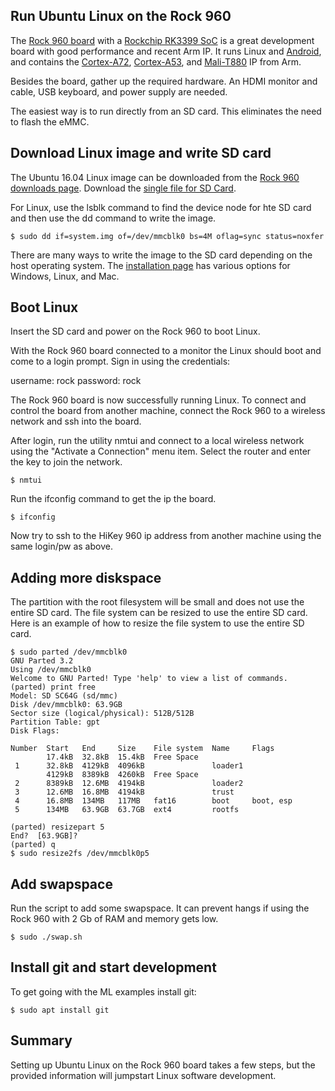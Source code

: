 ## Run Ubuntu Linux on the Rock 960

The [Rock 960 board](https://www.96boards.org/product/rock960/) with a [Rockchip RK3399 SoC](https://www.96boards.org/documentation/consumer/rock/rock960/hardware-docs/) is a great development board with good performance and recent Arm IP. It runs Linux and [Android](https://www.android.com/), and contains the [Cortex-A72](https://developer.arm.com/products/processors/cortex-a/cortex-a72), [Cortex-A53](https://developer.arm.com/products/processors/cortex-a/cortex-a53), and [Mali-T880](https://developer.arm.com/products/graphics-and-multimedia/mali-gpus/mali-t860-and-mali-t880-gpus) IP from Arm. 

Besides the board, gather up the required hardware. An HDMI monitor and cable, USB keyboard, and power supply are needed. 

The easiest way is to run directly from an SD card. This eliminates the need to flash the eMMC. 

## Download Linux image and write SD card

The Ubuntu 16.04 Linux image can be downloaded from the [Rock 960 downloads page](https://www.96boards.org/documentation/consumer/rock/downloads/ubuntu.md.html). Download the [single file for SD Card](https://dl.vamrs.com/products/rock960/images/ubuntu/rock960_ubuntu_server_16.04_arm64_20180115.tar.gz).
  
  For Linux, use the lsblk command to find the device node for hte SD card and then use the dd command to write the image. 
  
 ```
 $ sudo dd if=system.img of=/dev/mmcblk0 bs=4M oflag=sync status=noxfer
 ```
  
There are many ways to write the image to the SD card depending on the host operating system. The [installation page](https://www.96boards.org/documentation/consumer/rock/installation/) has various options for Windows, Linux, and Mac.
 
## Boot Linux

Insert the SD card and power on the Rock 960 to boot Linux. 

With the Rock 960 board connected to a monitor the Linux should boot and come to a login prompt. Sign in using the credentials:

username: rock
password: rock

The Rock 960 board is now successfully running Linux. To connect and control the board from another machine, connect the Rock 960 to a wireless network and ssh into the board.

After login, run the utility nmtui and connect to a local wireless network using the &quot;Activate a Connection&quot; menu item. Select the router and enter the key to join the network.

```console
$ nmtui
```
Run the ifconfig command to get the ip the board.
```console
$ ifconfig
```
Now try to ssh to the HiKey 960 ip address from another machine using the same login/pw as above.

## Adding more diskspace

The partition with the root filesystem will be small and does not use the entire SD card. The file system can be resized to use the entire SD card. Here is an example of how to resize the file system to use the entire SD card. 

```console
$ sudo parted /dev/mmcblk0
GNU Parted 3.2
Using /dev/mmcblk0
Welcome to GNU Parted! Type 'help' to view a list of commands.
(parted) print free
Model: SD SC64G (sd/mmc)
Disk /dev/mmcblk0: 63.9GB
Sector size (logical/physical): 512B/512B
Partition Table: gpt
Disk Flags: 

Number  Start   End     Size    File system  Name     Flags
        17.4kB  32.8kB  15.4kB  Free Space
 1      32.8kB  4129kB  4096kB               loader1
        4129kB  8389kB  4260kB  Free Space
 2      8389kB  12.6MB  4194kB               loader2
 3      12.6MB  16.8MB  4194kB               trust
 4      16.8MB  134MB   117MB   fat16        boot     boot, esp
 5      134MB   63.9GB  63.7GB  ext4         rootfs

(parted) resizepart 5
End?  [63.9GB]?
(parted) q
$ sudo resize2fs /dev/mmcblk0p5
```
## Add swapspace

Run the script to add some swapspace. It can prevent hangs if using the Rock 960 with 2 Gb of RAM and memory gets low.
```
$ sudo ./swap.sh
```

## Install git and start development

To get going with the ML examples install git:
```console
$ sudo apt install git
```
## Summary

Setting up Ubuntu Linux on the Rock 960 board takes a few steps, but the provided information will jumpstart Linux software development.

